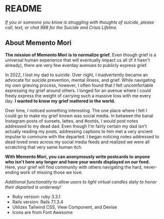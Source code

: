 # README

_If you or someone you know is struggling with thoughts of suicide, please call, text, or chat 988 for the Suicide and Crisis Lifeline._

## About Memento Mori

**The mission of Memento Mori is to normalize grief.** Even though grief is a universal human experience that will eventually impact us all (if it hasn't already), there are very few everday avenues to publicly express grief.

In 2022, I lost my dad to suicide. Over night, I inadvertently became an advocate for suicide prevention, mental illness, and grief. While navigating my own grieving process, however, I often found that I felt uncomfortable expressing my grief around others. I longed for an avenue where I could freely express the weight of carrying such a massive loss with me every day. **I wanted to know my grief mattered in the world.**

Over time, I noticed something interesting. The one place where I felt I could go to make my grief known was social media. In between the banal Instagram posts of sunsets, lattes, and #ootds, I would post notes addressed to my dead dad. Even though I'm fairly certain my dad isn't actually reading my posts, addressing captions to him met a very ancient impulse to commune with the departed. I began noticing notes addressed to dead loved ones across my social media feeds and realized we were all scratching that very same human itch.

**With Memento Mori, you can anonymously write postcards to anyone who isn't here any longer and have your words displayed on our feed.** Here, your grief will find community with others navigating the hard, never-ending work of missing those we love.

_Additional functionality to allow users to light virtual candles daily to honor their departed is underway!_

- Ruby version: ruby 3.3.1
- Rails version: Rails 7.1.3.4
- Utilizes Tailwind CSS, View Component, and Devise
- Icons are from Font Awesome
